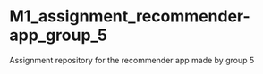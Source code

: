 # M1_assignment_recommender-app_group_5
Assignment repository for the recommender app made by group 5
